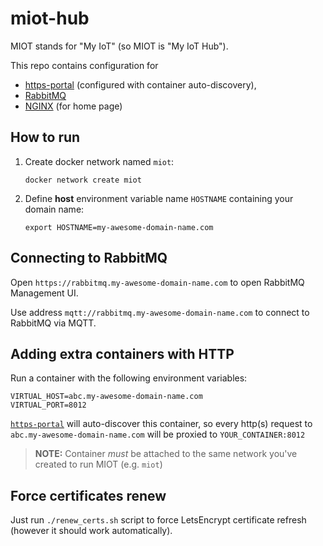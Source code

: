 miot-hub
========

MIOT stands for "My IoT" (so MIOT is "My IoT Hub").

This repo contains configuration for

* [https-portal](https://github.com/SteveLTN/https-portal) (configured with container auto-discovery),
* [RabbitMQ](https://hub.docker.com/_/rabbitmq/)
* [NGINX](https://hub.docker.com/_/nginx/) (for home page)

How to run
----------

1. Create docker network named `miot`:

   ```shell
   docker network create miot
   ```

2. Define **host** environment variable name `HOSTNAME` containing your domain name:

   ```shell
   export HOSTNAME=my-awesome-domain-name.com
   ```

Connecting to RabbitMQ
----------------------

Open `https://rabbitmq.my-awesome-domain-name.com` to open RabbitMQ Management UI.

Use address `mqtt://rabbitmq.my-awesome-domain-name.com` to connect to RabbitMQ via MQTT.

Adding extra containers with HTTP
---------------------------------

Run a container with the following environment variables:

```
VIRTUAL_HOST=abc.my-awesome-domain-name.com
VIRTUAL_PORT=8012
```

[`https-portal`](https://github.com/SteveLTN/https-portal) will auto-discover this container, so every http(s) request to `abc.my-awesome-domain-name.com` will be proxied to `YOUR_CONTAINER:8012`

> **NOTE:** Container *must* be attached to the same network you've created to run MIOT (e.g. `miot`)

Force certificates renew
------------------------

Just run `./renew_certs.sh` script to force LetsEncrypt certificate refresh (however it should work automatically).